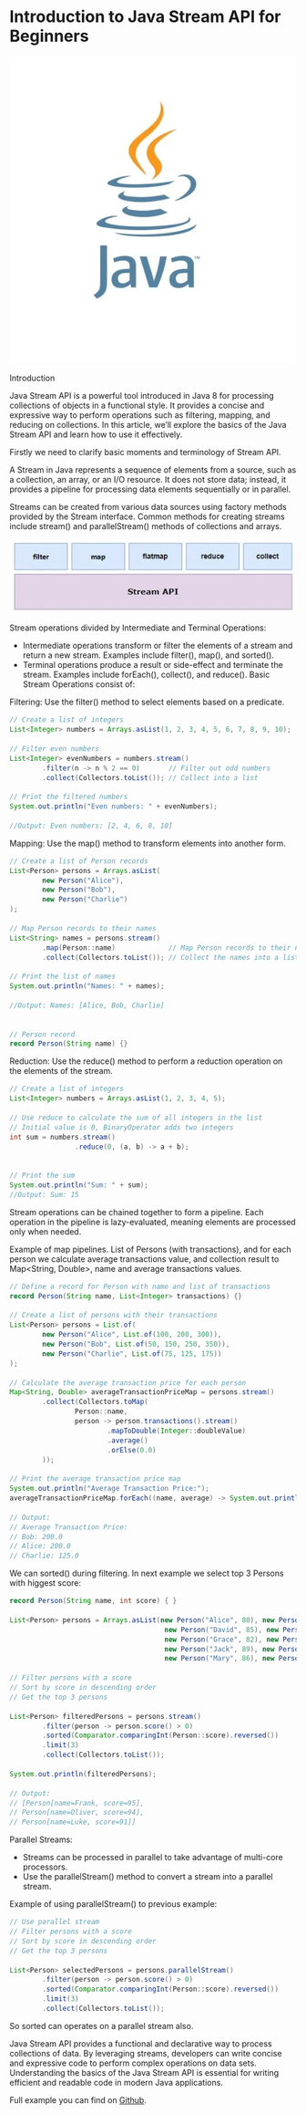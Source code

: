 # Introduction to Java Stream API for Beginners

![image](source/1_gQ15sOJfUKKYA24BOnAdjg.jpeg)

Introduction

Java Stream API is a powerful tool introduced in Java 8 for processing collections of objects in a functional style. It provides a concise and expressive way to perform operations such as filtering, mapping, and reducing on collections. In this article, we’ll explore the basics of the Java Stream API and learn how to use it effectively.

Firstly we need to clarify basic moments and terminology of Stream API.

A Stream in Java represents a sequence of elements from a source, such as a collection, an array, or an I/O resource. It does not store data; instead, it provides a pipeline for processing data elements sequentially or in parallel.

Streams can be created from various data sources using factory methods provided by the Stream interface. Common methods for creating streams include stream() and parallelStream() methods of collections and arrays.

![image](source/1_uex3rZhPEZJmBs1GiwAnBw.jpeg)


Stream operations divided by Intermediate and Terminal Operations:

- Intermediate operations transform or filter the elements of a stream and return a new stream. Examples include filter(), map(), and sorted().
- Terminal operations produce a result or side-effect and terminate the stream. Examples include forEach(), collect(), and reduce().
Basic Stream Operations consist of:

Filtering: Use the filter() method to select elements based on a predicate.

```java
// Create a list of integers
List<Integer> numbers = Arrays.asList(1, 2, 3, 4, 5, 6, 7, 8, 9, 10);

// Filter even numbers
List<Integer> evenNumbers = numbers.stream()
        .filter(n -> n % 2 == 0)       // Filter out odd numbers
        .collect(Collectors.toList()); // Collect into a list

// Print the filtered numbers
System.out.println("Even numbers: " + evenNumbers);

//Output: Even numbers: [2, 4, 6, 8, 10]
```
Mapping: Use the map() method to transform elements into another form.

```java
// Create a list of Person records
List<Person> persons = Arrays.asList(
        new Person("Alice"),
        new Person("Bob"),
        new Person("Charlie")
);

// Map Person records to their names
List<String> names = persons.stream()
        .map(Person::name)             // Map Person records to their names
        .collect(Collectors.toList()); // Collect the names into a list

// Print the list of names
System.out.println("Names: " + names);

//Output: Names: [Alice, Bob, Charlie]


// Person record
record Person(String name) {}
```

Reduction: Use the reduce() method to perform a reduction operation on the elements of the stream.


```java
// Create a list of integers
List<Integer> numbers = Arrays.asList(1, 2, 3, 4, 5);

// Use reduce to calculate the sum of all integers in the list
// Initial value is 0, BinaryOperator adds two integers
int sum = numbers.stream()
                .reduce(0, (a, b) -> a + b); 


// Print the sum
System.out.println("Sum: " + sum);
//Output: Sum: 15
```

Stream operations can be chained together to form a pipeline. Each operation in the pipeline is lazy-evaluated, meaning elements are processed only when needed.

Example of map pipelines. List of Persons (with transactions), and for each person we calculate average transactions value, and collection result to Map<String, Double>, name and average transactions values.


```java
// Define a record for Person with name and list of transactions
record Person(String name, List<Integer> transactions) {}

// Create a list of persons with their transactions
List<Person> persons = List.of(
        new Person("Alice", List.of(100, 200, 300)),
        new Person("Bob", List.of(50, 150, 250, 350)),
        new Person("Charlie", List.of(75, 125, 175))
);

// Calculate the average transaction price for each person
Map<String, Double> averageTransactionPriceMap = persons.stream()
        .collect(Collectors.toMap(
                Person::name,
                person -> person.transactions().stream()
                        .mapToDouble(Integer::doubleValue)
                        .average()
                        .orElse(0.0)
        ));

// Print the average transaction price map
System.out.println("Average Transaction Price:");
averageTransactionPriceMap.forEach((name, average) -> System.out.println(name + ": " + average));

// Output:
// Average Transaction Price:
// Bob: 200.0
// Alice: 200.0
// Charlie: 125.0
```

We can sorted() during filtering. In next example we select top 3 Persons with higgest score:

```java
record Person(String name, int score) { }

List<Person> persons = Arrays.asList(new Person("Alice", 80), new Person("Bob", 90), new Person("Charlie", 70),
                                      new Person("David", 85), new Person("Eve", 75), new Person("Frank", 95),
                                      new Person("Grace", 82), new Person("Henry", 88), new Person("Ivy", 72),
                                      new Person("Jack", 89), new Person("Kate", 79), new Person("Luke", 91),
                                      new Person("Mary", 86), new Person("Nancy", 76), new Person("Oliver", 94));

// Filter persons with a score
// Sort by score in descending order
// Get the top 3 persons

List<Person> filteredPersons = persons.stream()
        .filter(person -> person.score() > 0)               
        .sorted(Comparator.comparingInt(Person::score).reversed()) 
        .limit(3)                                           
        .collect(Collectors.toList());

System.out.println(filteredPersons);

// Output:
// [Person[name=Frank, score=95], 
// Person[name=Oliver, score=94], 
// Person[name=Luke, score=91]]
```

Parallel Streams:
- Streams can be processed in parallel to take advantage of multi-core processors.
- Use the parallelStream() method to convert a stream into a parallel stream.

Example of using parallelStream() to previous example:

```java
// Use parallel stream
// Filter persons with a score
// Sort by score in descending order
// Get the top 3 persons

List<Person> selectedPersons = persons.parallelStream() 
        .filter(person -> person.score() > 0) 
        .sorted(Comparator.comparingInt(Person::score).reversed()) 
        .limit(3) 
        .collect(Collectors.toList());
```

So sorted can operates on a parallel stream also.

Java Stream API provides a functional and declarative way to process collections of data. By leveraging streams, developers can write concise and expressive code to perform complex operations on data sets. Understanding the basics of the Java Stream API is essential for writing efficient and readable code in modern Java applications.

Full example you can find on [Github](https://github.com/alxkm/articles/blob/master/src/main/java/org/alx/article/_10_introduction_to_stream_api/StreamApiExample.java).
